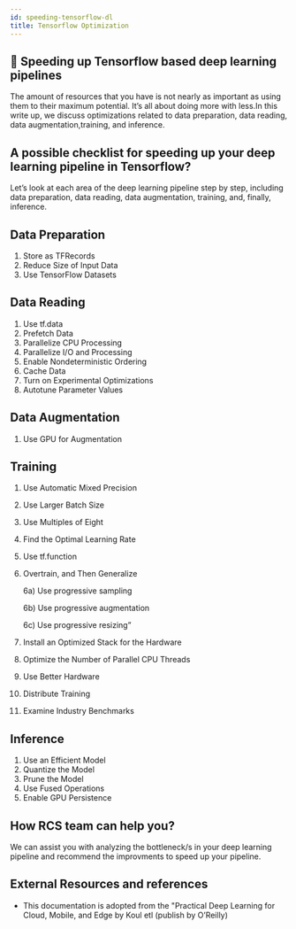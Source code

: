 ```yaml
---
id: speeding-tensorflow-dl
title: Tensorflow Optimization
---
```

## 🔶 Speeding up Tensorflow based deep learning pipelines

The amount of resources that you have is not nearly as important as using them to their maximum potential. It’s all about doing more with less.In this write up, we discuss optimizations related to data preparation, data reading, data augmentation,training, and inference. 

## A possible checklist for speeding up your deep learning pipeline in Tensorflow? 
Let’s look at each area of the deep learning pipeline step by step, including data preparation, data reading, data augmentation, training, and, finally, inference.
## Data Preparation
1) Store as TFRecords
2) Reduce Size of Input Data
3) Use TensorFlow Datasets

## Data Reading
1) Use tf.data
2) Prefetch Data
3) Parallelize CPU Processing
4) Parallelize I/O and Processing
5) Enable Nondeterministic Ordering
6) Cache Data
7) Turn on Experimental Optimizations
8) Autotune Parameter Values
   
## Data Augmentation
1) Use GPU for Augmentation

## Training
1) Use Automatic Mixed Precision
2) Use Larger Batch Size
3) Use Multiples of Eight
4) Find the Optimal Learning Rate
5) Use tf.function
6) Overtrain, and Then Generalize
   
   6a) Use progressive sampling
   
   6b) Use progressive augmentation
   
   6c) Use progressive resizing”

 7) Install an Optimized Stack for the Hardware
 8) Optimize the Number of Parallel CPU Threads
 9) Use Better Hardware
 10) Distribute Training
 11) Examine Industry Benchmarks
     
## Inference
1) Use an Efficient Model
2) Quantize the Model
3) Prune the Model
4) Use Fused Operations
5) Enable GPU Persistence

## How RCS team can help you?

We can assist you  with analyzing the bottleneck/s in your deep learning pipeline and recommend the improvments to speed up your pipeline.

## External Resources and references

* This documentation is adopted from the "Practical Deep Learning for Cloud, Mobile, and Edge by Koul etl (publish by O’Reilly)
